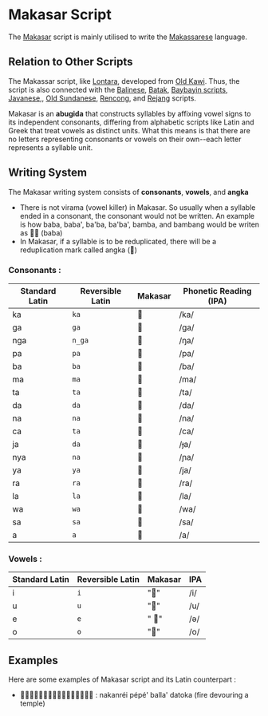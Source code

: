 # Makasar Script

The [Makasar](https://en.wikipedia.org/wiki/Makasar_script) script is mainly utilised to write the [ Makassarese](https://en.wikipedia.org/wiki/Makassarese_language "Makassarese language") language.


## Relation to Other Scripts

The Makassar script, like [Lontara](https://en.wikipedia.org/wiki/Lontara_script "Lontara script"), developed from [Old Kawi](https://en.wikipedia.org/wiki/Old_Kawi "Old Kawi"). Thus, the script is also connected with the [Balinese](https://en.wikipedia.org/wiki/Balinese_alphabet "Balinese alphabet"), [Batak](https://en.wikipedia.org/wiki/Batak_script "Batak script"), [Baybayin scripts](https://en.wikipedia.org/wiki/Baybayin "Baybayin"), [Javanese](https://en.wikipedia.org/wiki/Javanese_script "Javanese script"),, [Old Sundanese](https://en.wikipedia.org/wiki/Old_Sundanese_script "Old Sundanese script"), [Rencong](https://en.wikipedia.org/wiki/Rencong_script "Rencong script"), and [Rejang](https://en.wikipedia.org/wiki/Rejang_script "Rejang script") scripts.

Makasar is an **abugida** that constructs syllables by affixing vowel signs to its independent consonants, differing from alphabetic scripts like Latin and Greek that treat vowels as distinct units. What this means is that there are no letters representing consonants or vowels on their own--each letter represents a syllable unit. 


## Writing System
The Makasar writing system consists of **consonants**, **vowels**, and **angka**

* There is not virama (vowel killer) in Makasar. So usually when a syllable ended in a consonant, the consonant would not be written. An example is how baba, baba', ba'ba, ba'ba', bamba, and bambang would be writen as 𑻤𑻤 (baba)
* In Makasar, if a syllable is to be reduplicated, there will be a reduplication mark called angka (𑻲)
### Consonants :

| Standard Latin | Reversible Latin    | Makasar | Phonetic Reading (IPA) |
| ------- | ------- | ------- | --- |
| ka  | `ka` |   𑻠      | /ka/ |
| ga  | `ga`      | 𑻡      | /ɡa/ |
| nga | `n_ga`     | 𑻢      | /ŋa/|
| pa | `pa`      | 𑻣      | /pa/|
| ba | `ba`      | 𑻤      | /ba/|
| ma | `ma`      | 𑻥      | /ma/|
| ta | `ta`      | 𑻦      | /ta/|
| da | `da`      | 𑻧      | /da/|
| na | `na`      | 𑻨      | /na/|
| ca | `ta`      | 𑻩      | /ca/|
| ja | `da`      | 𑻪      | /ɟa/|
| nya | `na`      | 𑻫      | /ɲa/|
| ya | `ya`      | 𑻬      | /ja/|
| ra | `ra`      | 𑻭      | /ra/|
| la | `la`      | 𑻮      | /la/|
| wa | `wa`      | 𑻯      | /wa/|
| sa | `sa`      | 𑻰      | /sa/|
| a | `a`      | 𑻱      | /a/|


### Vowels :

| Standard Latin | Reversible Latin | Makasar | IPA |
| ------- | ------- | ------- | --- |
| i       | `i`       |"𑻳"      | /i/ |
| u        | `u`       |"𑻴"      | /u/ |
| e       | `e`      |" 𑻵"      | /ə/|
| o        | `o`       |"𑻶"      | /o/ |

## Examples

Here are some examples of Makasar script and its Latin counterpart :

* 𑻨𑻠𑻭𑻵𑻱𑻳𑻣𑻵𑻣𑻵𑻤𑻮𑻧𑻦𑻶𑻠  : nakanréi pépé' balla' datoka (fire devouring a temple)
